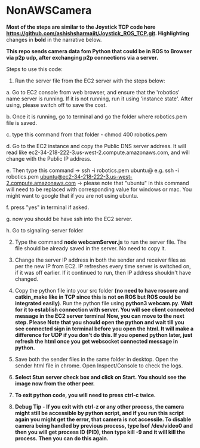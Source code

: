 # NonAWSCamera

**Most of the steps are similar to the Joystick TCP code here https://github.com/ashishsharmaiit/Joystick_ROS_TCP.git. Highlighting** changes in **bold** in the narrative below.

**This repo sends camera data fom Python that could be in ROS to Browser via p2p udp, after exchanging p2p connections via a server.**

Steps to use this code:

1. Run the server file from the EC2 server with the steps below:

a. Go to EC2 console from web browser, and ensure that the 'robotics' name server is running. If it is not running, run it using 'instance state'. After using, please switch off to save the cost.

b. Once it is running, go to terminal and go the folder where robotics.pem file is saved.

c. type this command from that folder - chmod 400 robotics.pem

d. Go to the EC2 instance and copy the Public DNS server address. It will read like ec2-34-218-222-3.us-west-2.compute.amazonaws.com, and will change with the Public IP address.

e. Then type this command -> ssh -i robotics.pem ubuntu@<replace with public ip address> e.g. ssh -i robotics.pem ubuntu@ec2-34-218-222-3.us-west-2.compute.amazonaws.com -> please note that "ubuntu" in this command will need to be replaced with corresponding value for windows or mac. You might want to google that if you are not using ubuntu.

f. press "yes" in terminal if asked.

g. now you should be have ssh into the EC2 server.

h. Go to signaling-server folder


2. Type the command **node webcamServer.js** to run the server file. The file should be already saved in the server. No need to copy it.

4. Change the server IP address in both the sender and receiver files as per the new IP from EC2. IP refreshes every time server is switched on, if it was off earlier. If it continued to run, then IP address shouldn't have changed.

6. Copy the python file into your src folder **(no need to have roscore and catkin_make like in TCP since this is not on ROS but ROS could be integrated easily)**. Run the python file using **python3 webcam.py**. **Wait for it to establish connection with server. You will see client connected message in the EC2 server terminal
Now, you can move to the next step. Please Note that you should open the python and wait till you see connected sign in terminal before you open the html. It will make a difference for UDP if you don't do this. If you opened python later, just refresh the html once you get websocket connected message in python.**

5. Save both the sender files in the same folder in desktop. Open the sender html file in chrome. Open Inspect/Console to check the logs. 

7. **Select Stun server check box and click on Start. You should see the image now from the other peer.**

8. **To exit python code, you will need to press ctrl-c twice.**
  
10. **Debug Tip - If you exit with ctrl-z or any other process, the camera might still be accessible by python script, and if you run this script again you might get the error, that camera is not accessile. To disable camera being handled by previous process, type lsof /dev/video0 and then you will get process ID (PID), then type kill -9 <PID> and it will kill the process. Then you can do this again.**

